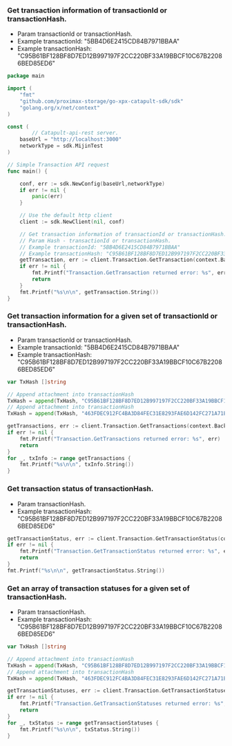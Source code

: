 ### Get transaction information of transactionId or transactionHash.
  * Param transactionId or transactionHash.
  * Example transactionId: "5BB4D6E2415CD84B7971BBAA"
  * Example transactionHash: "C95B61BF128BF8D7ED12B997197F2CC220BF33A19BBCF10C67B22086BED85ED6"
```go
package main

import (
	"fmt"
	"github.com/proximax-storage/go-xpx-catapult-sdk/sdk"
	"golang.org/x/net/context"
)

const (
        // Catapult-api-rest server.
	baseUrl = "http://localhost:3000"
	networkType = sdk.MijinTest
)

// Simple Transaction API request
func main() {

	conf, err := sdk.NewConfig(baseUrl,networkType)
	if err != nil {
		panic(err)
	}

	// Use the default http client
	client := sdk.NewClient(nil, conf)

	// Get transaction information of transactionId or transactionHash.
	// Param Hash - transactionId or transactionHash.
	// Example transactionId: "5BB4D6E2415CD84B7971BBAA"
	// Example transactionHash: "C95B61BF128BF8D7ED12B997197F2CC220BF33A19BBCF10C67B22086BED85ED6"
	getTransaction, err := client.Transaction.GetTransaction(context.Background(), "5BB4D6E2415CD84B7971BBAA")
	if err != nil {
		fmt.Printf("Transaction.GetTransaction returned error: %s", err)
		return
	}
	fmt.Printf("%s\n\n", getTransaction.String())
}
```
### Get transaction information for a given set of transactionId or transactionHash.
  * Param transactionId or transactionHash.
  * Example transactionId: "5BB4D6E2415CD84B7971BBAA"
  * Example transactionHash: "C95B61BF128BF8D7ED12B997197F2CC220BF33A19BBCF10C67B22086BED85ED6"
```go
var TxHash []string

// Append attachment into transactionHash
TxHash = append(TxHash, "C95B61BF128BF8D7ED12B997197F2CC220BF33A19BBCF10C67B22086BED85ED6")
// Append attachment into transactionHash
TxHash = append(TxHash, "463FDEC912FC4BA3D84FEC31E8293FAE6D142FC271A71E464FDA563F056A6151")

getTransactions, err := client.Transaction.GetTransactions(context.Background(), TxHash)
if err != nil {
	fmt.Printf("Transaction.GetTransactions returned error: %s", err)
	return
}
for _, txInfo := range getTransactions {
	fmt.Printf("%s\n\n", txInfo.String())
}
```
### Get transaction status of transactionHash.
  * Param transactionHash.
  * Example transactionHash: "C95B61BF128BF8D7ED12B997197F2CC220BF33A19BBCF10C67B22086BED85ED6"
```go
getTransactionStatus, err := client.Transaction.GetTransactionStatus(context.Background(), "C95B61BF128BF8D7ED12B997197F2CC220BF33A19BBCF10C67B22086BED85ED6")
if err != nil {
	fmt.Printf("Transaction.GetTransactionStatus returned error: %s", err)
	return
}
fmt.Printf("%s\n\n", getTransactionStatus.String())
```
### Get an array of transaction statuses for a given set of transactionHash.
  * Param transactionHash.
  * Example transactionHash: "C95B61BF128BF8D7ED12B997197F2CC220BF33A19BBCF10C67B22086BED85ED6"
```go
var TxHash []string

// Append attachment into transactionHash
TxHash = append(TxHash, "C95B61BF128BF8D7ED12B997197F2CC220BF33A19BBCF10C67B22086BED85ED6")
// Append attachment into transactionHash
TxHash = append(TxHash, "463FDEC912FC4BA3D84FEC31E8293FAE6D142FC271A71E464FDA563F056A6151")

getTransactionStatuses, err := client.Transaction.GetTransactionStatuses(context.Background(), TxHash)
if err != nil {
	fmt.Printf("Transaction.GetTransactionStatuses returned error: %s", err)
	return
}
for _, txStatus := range getTransactionStatuses {
	fmt.Printf("%s\n\n", txStatus.String())
}
```
